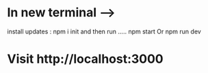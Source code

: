 


# In new terminal --> 
install updates : npm i init
and then run .....
 npm start
 Or
 npm run dev 
# Visit http://localhost:3000

